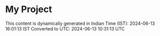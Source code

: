 # My Project

This content is dynamically generated in Indian Time (IST): 2024-06-13 16:01:13 IST
Converted to UTC: 2024-06-13 10:31:13 UTC

